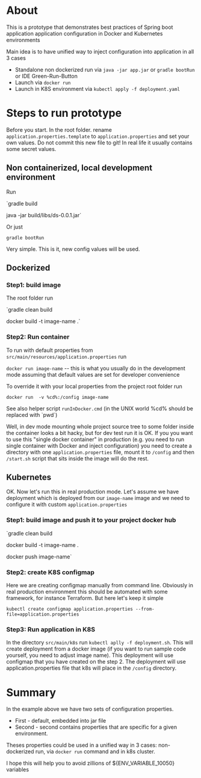 # About 

This is a prototype that demonstrates best 
practices of Spring boot application application configuration in 
Docker and Kubernetes environments  

Main idea is to have unified way to inject configuration into application in all 3 cases
 - Standalone non dockerized run via `java -jar app.jar` or `gradle bootRun` or IDE Green-Run-Button
 - Launch via `docker run` 
 - Launch in K8S environment via `kubectl apply -f deployment.yaml` 
 

# Steps to run prototype

Before you start. In the root folder. rename `application.properties.template` to `application.properties` and set your own values. 
Do not commit this new file to git! In real life it usually contains some secret values.

## Non containerized, local development environment

Run 

`gradle build

java -jar build/libs/ds-0.0.1.jar` 

Or just 

`gradle bootRun`

Very simple. This is it, new config values will be used.

## Dockerized

### Step1: build image 

The root folder run

`gradle clean build 

docker build -t image-name .`

### Step2: Run container

To run with default properties from `src/main/resources/application.properties` run

`docker run image-name` -- this is what you usually do in the development mode assuming that
default values are set for developer convenience

To override it with your local properties from the project root folder run 

`docker run  -v %cd%:/config image-name` 

See also helper script `runInDocker.cmd` (in the UNIX world %cd% should be replaced with \`pwd`) 

Well, in dev mode mounting whole project source tree to some folder inside the container looks a bit hacky, but for dev test run it is OK. 
If you you want to use this "single docker container" in production 
(e.g. you need to run single container with Docker and inject configuration)
you need to create a directory with one `application.properties` file, mount 
it to `/config` and then `/start.sh` script that sits inside the image will do the rest. 

## Kubernetes

OK. Now let's run this in real production mode. 
Let's assume we have deployment which is deployed from our `image-name` image 
and we need to configure it with custom `application.properties`

### Step1: build image and push it to your project docker hub

`gradle clean build 

docker build -t image-name .

docker push image-name`

### Step2: create K8S configmap

Here we are creating configmap manually from command line. Obviously in real production environment this should be automated 
with some framework, for instance Terraform. But here let's keep it simple

`kubectl create configmap application.properties --from-file=application.properties`   

### Step3: Run application in K8S

In the directory `src/main/k8s` run `kubectl aplly -f deployment.sh`. This will create deployment from a docker image 
(if you want to run sample code yourself, you need to adjust image name). This deployment will use configmap 
that you have created on the step 2. The deployment will use application.properties file that k8s will place in 
the `/config` directory. 

# Summary

In the example above we have two sets of configuration properties.

 - First - default, embedded into jar file
 - Second - second contains properties that are specific for a given environment. 
 
 Theses properties could be used in a unified way in 3 cases: non-dockerized run, 
 via `docker run` command and in k8s cluster.  
 
I hope this will help you to avoid zillions of ${ENV_VARIABLE_10050} variables 